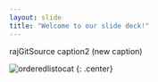 ```yaml
---
layout: slide
title: "Welcome to our slide deck!"
---
```


rajGitSource caption2 (new caption)

![orderedlistocat](https://octodex.github.com/images/orderedlistocat.png)
{: .center}
